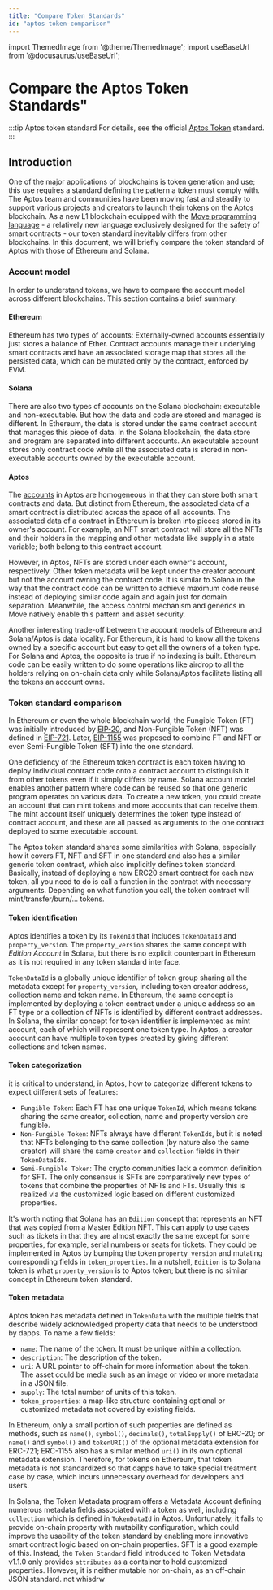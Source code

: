 ```yaml
---
title: "Compare Token Standards"
id: "aptos-token-comparison"
---
```

import ThemedImage from '@theme/ThemedImage';
import useBaseUrl from '@docusaurus/useBaseUrl';

# Compare the Aptos Token Standards"

:::tip Aptos token standard
For details, see the official [Aptos Token](./aptos-token.md) standard.
:::

## Introduction
One of the major applications of blockchains is token generation and use; this use requires a standard defining
the pattern a token must comply with. The Aptos team and communities have been moving
fast and steadily to support various projects and creators to launch their tokens on the Aptos
blockchain. As a new L1 blockchain equipped with the [Move programming language](../../guides/move-guides/index.md) - a relatively new language exclusively designed for the safety of smart contracts - our token standard inevitably differs from other
blockchains. In this document, we will briefly compare the token standard of Aptos with those of Ethereum and Solana.

### Account model
In order to understand tokens, we have to compare the account model across different
blockchains. This section contains a brief summary.

#### Ethereum 
Ethereum has two types of accounts: Externally-owned accounts essentially just stores
a balance of Ether. Contract accounts manage their underlying smart contracts and have an associated 
storage map that stores all the persisted data, which can be mutated only by the contract, enforced 
by EVM.

#### Solana
There are also two types of accounts on the Solana blockchain: executable and non-executable.
But how the data and code are stored and managed is different. In Ethereum, the data is stored
under the same contract account that manages this piece of data. In the Solana blockchain,
the data store and program are separated into different accounts. An executable account
stores only contract code while all the associated data is stored in non-executable accounts owned
by the executable account.

#### Aptos
The [accounts](../accounts.md) in Aptos are homogeneous in that they can store both smart contracts and data. But
distinct from Ethereum, the associated data of a smart contract is distributed across the space
of all accounts. The associated data of a contract in Ethereum is broken into pieces
stored in its owner's account. For example, an NFT smart contract will store all the NFTs and their
holders in the mapping and other metadata like supply in a state variable; both belong to this
contract account.

However, in Aptos, NFTs are stored under each owner's account, respectively. Other
token metadata will be kept under the creator account but not the account owning the contract code.
It is similar to Solana in the way that the contract code can be written to achieve maximum code
reuse instead of deploying similar code again and again just for domain separation. Meanwhile, the
access control mechanism and generics in Move natively enable this pattern and asset security.

Another interesting trade-off between the account models of Ethereum and Solana/Aptos is data locality.
For Ethereum, it is hard to know all the tokens owned by a specific account but easy to get all the
owners of a token type. For Solana and Aptos, the opposite is true if no indexing is built. Ethereum
code can be easily written to do some operations like airdrop to all the holders relying on on-chain
data only while Solana/Aptos facilitate listing all the tokens an account owns.

### Token standard comparison
In Ethereum or even the whole blockchain world, the Fungible Token (FT) was initially introduced by
[EIP-20](https://eips.ethereum.org/EIPS/eip-20), and Non-Fungible Token (NFT) was defined in 
[EIP-721](https://eips.ethereum.org/EIPS/eip-721). Later, [EIP-1155](https://eips.ethereum.org/EIPS/eip-1155)
was proposed to combine FT and NFT or even Semi-Fungible Token (SFT) into the one standard. 

One deficiency of the Ethereum token contract is each token having to deploy individual contract code onto
a contract account to distinguish it from other tokens even if it simply differs by name.
Solana account model enables another pattern where code can be reused so that one generic program operates on
various data. To create a new token, you could create an account that can mint tokens and more accounts that can
receive them. The mint account itself uniquely determines the token type instead of contract account, and these are all
passed as arguments to the one contract deployed to some executable account.

The Aptos token standard shares some similarities with Solana, especially how it covers FT, NFT and SFT in one standard and
also has a similar generic token contract, which also implicitly defines token standard. Basically, instead of deploying
a new ERC20 smart contract for each new token, all you need to do is call a function in the contract with necessary
arguments. Depending on what function you call, the token contract will mint/transfer/burn/... tokens.

#### Token identification
Aptos identifies a token by its `TokenId` that includes `TokenDataId` and `property_version`. The
`property_version` shares the same concept with *Edition Account* in Solana, but there is no explicit
counterpart in Ethereum as it is not required in any token standard interface.

`TokenDataId` is  a globally unique identifier of token group sharing all the metadata except for
`property_version`, including token creator address, collection name and token name. In Ethereum,
the same concept is implemented by deploying a token contract under a unique address so an FT type or
a collection of NFTs is identified by different contract addresses. In Solana, the similar
concept for token identifier is implemented as mint account, each of which will represent
one token type. In Aptos, a creator account can have multiple token types created by giving
different collections and token names. 


#### Token categorization
it is critical to understand, in Aptos, how to categorize different tokens to expect different sets
of features:
- `Fungible Token`: Each FT has one unique `TokenId`, which means tokens sharing the same creator, collection,
  name and property version are fungible.
- `Non-Fungible Token`: NFTs always have different `TokenId`s, but it is noted that NFTs belonging to the same
  collection (by nature also the same creator) will share the same `creator` and `collection`
  fields in their `TokenDataId`s.
- `Semi-Fungible Token`: The crypto communities lack a common definition for SFT. The only consensus is
  SFTs are comparatively new types of tokens that combine the properties of NFTs and FTs.
  Usually this is realized via the customized logic based on different customized properties.

It's worth noting that Solana has an `Edition` concept that represents an NFT that was copied from a Master Edition NFT.
This can apply to use cases such as tickets in that they are almost exactly the same except for some properties, for
example, serial numbers or seats for tickets. They could be implemented in Aptos by bumping the token `property_version` and
mutating corresponding fields in `token_properties`.
In a nutshell, `Edition` is to Solana token is what `property_version` is to Aptos token; but there is no similar concept
in Ethereum token standard.

#### Token metadata
Aptos token has metadata defined in `TokenData` with the multiple fields that describe widely
acknowledged property data that needs to be understood by dapps. To name a few fields:
- `name`: The name of the token. It must be unique within a collection. 
- `description`: The description of the token.
- `uri`: A URL pointer to off-chain for more information about the token. The asset could be media such as an image or video or more metadata in a JSON file.
- `supply`: The total number of units of this token.
- `token_properties`: a map-like structure containing optional or customized metadata not covered by existing fields.

In Ethereum, only a small portion of such properties are defined as methods, such as `name()`, `symbol()`,
`decimals()`, `totalSupply()` of ERC-20; or `name()` and `symbol()` and `tokenURI()` of the optional metadata extension
for ERC-721; ERC-1155 also has a similar method `uri()` in its own optional metadata extension. Therefore, for tokens
on Ethereum, that token metadata is not standardized so that dapps have to take special treatment case by case,
which incurs unnecessary overhead for developers and users.

In Solana, the Token Metadata program offers a Metadata Account defining numerous metadata fields associated
with a token as well, including `collection` which is defined in `TokenDataId` in Aptos. Unfortunately, it fails
to provide on-chain property with mutability configuration, which could improve the usability of the token
standard by enabling more innovative smart contract logic based on on-chain properties. SFT is a good
example of this. Instead, the `Token Standard` field introduced to Token Metadata v1.1.0 only provides `attributes`
as a container to hold customized properties. However, it is neither mutable nor on-chain, as an off-chain JSON
standard.
not whisdrw
